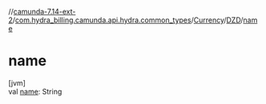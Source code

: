 //[camunda-7.14-ext-2](../../../../index.md)/[com.hydra_billing.camunda.api.hydra.common_types](../../index.md)/[Currency](../index.md)/[DZD](index.md)/[name](name.md)

# name

[jvm]\
val [name](name.md): String
